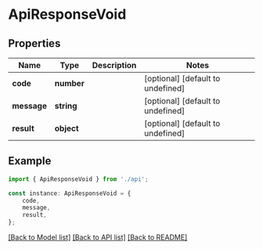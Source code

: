# ApiResponseVoid


## Properties

Name | Type | Description | Notes
------------ | ------------- | ------------- | -------------
**code** | **number** |  | [optional] [default to undefined]
**message** | **string** |  | [optional] [default to undefined]
**result** | **object** |  | [optional] [default to undefined]

## Example

```typescript
import { ApiResponseVoid } from './api';

const instance: ApiResponseVoid = {
    code,
    message,
    result,
};
```

[[Back to Model list]](../README.md#documentation-for-models) [[Back to API list]](../README.md#documentation-for-api-endpoints) [[Back to README]](../README.md)
